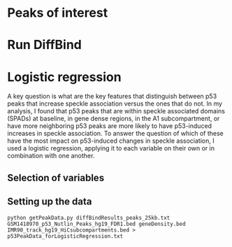 # Peaks of interest
# Run DiffBind
# Logistic regression
A key question is what are the key features that distinguish between p53 peaks that increase speckle association versus the ones that do not. In my analysis, I found that p53 peaks that are within speckle associated domains (SPADs) at baseline, in gene dense regions, in the A1 subcompartment, or have more neighboring p53 peaks are more likely to have p53-induced increases in speckle association. To answer the question of which of these have the most impact on p53-induced changes in speckle association, I used a logistic regression, applying it to each variable on their own or in combination with one another.
## Selection of variables
## Setting up the data

```
python getPeakData.py diffBindResults_peaks_25kb.txt GSM1418970_p53_Nutlin_Peaks_hg19_FDR1.bed geneDensity.bed IMR90_track_hg19_HiCsubcompartments.bed > p53PeakData_forLogisticRegression.txt
```
